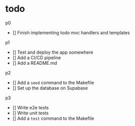 # todo

p0

- [] Finish implementing todo mvc handlers and templates

p1

- [] Test and deploy the app somewhere
- [] Add a CI/CD pipeline
- [] Add a README.md

p2

- [] Add a `seed` command to the Makefile
- [] Set up the database on Supabase

p3

- [] Write e2e tests
- [] Write unit tests
- [] Add a `test` command to the Makefile
